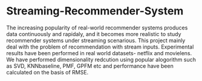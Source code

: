 # Streaming-Recommender-System
The increasing popularity of real-world recommender systems produces data continuously and rapidaly, and it becomes more realistic to study recommender systems under streaming scenarious. This project mainly deal with the problem of recommendation with stream inputs. Experimental results have been performed in real world datasets- netflix and movielens. We have performed dimensionality redcution using popular alogorithm such as SVD, KNNbaseline, PMF, GPFM etc and performance have been calculated on the basis of RMSE. 
